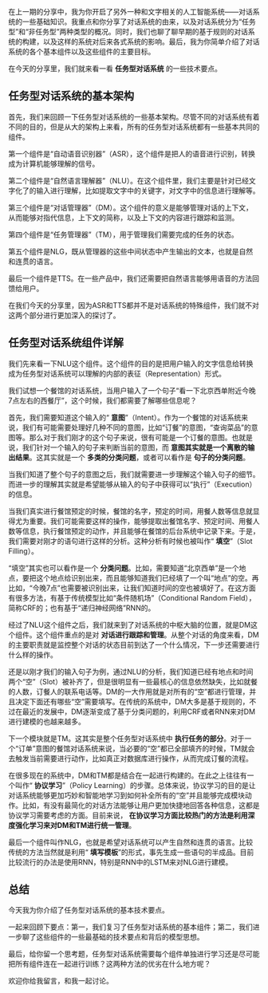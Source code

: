 在上一期的分享中，我为你开启了另外一种和文字相关的人工智能系统——对话系统的一些基础知识。我重点和你分享了对话系统的由来，以及对话系统分为“任务型”和“非任务型”两种类型的概况。同时，我们也聊了聊早期的基于规则的对话系统的构建，以及这样的系统对后来各式系统的影响。最后，我为你简单介绍了对话系统的各个基本组件以及这些组件的主要目标。

在今天的分享里，我们就来看一看 **任务型对话系统** 的一些技术要点。

## 任务型对话系统的基本架构

首先，我们来回顾一下任务型对话系统的一些基本架构。尽管不同的对话系统有着不同的目的，但是从大的架构上来看，所有的任务型对话系统都有一些基本共同的组件。

第一个组件是“自动语音识别器”（ASR），这个组件是把人的语音进行识别，转换成为计算机能够理解的信号。

第二个组件是“自然语言理解器”（NLU）。在这个组件里，我们主要是针对已经文字化了的输入进行理解，比如提取文字中的关键字，对文字中的信息进行理解等。

第三个组件是“对话管理器”（DM）。这个组件的意义是能够管理对话的上下文，从而能够对指代信息，上下文的简称，以及上下文的内容进行跟踪和监测。

第四个组件是“任务管理器”（TM），用于管理我们需要完成的任务的状态。

第五个组件是NLG，既从管理器的这些中间状态中产生输出的文本，也就是自然和连贯的语言。

最后一个组件是TTS。在一些产品中，我们还需要把自然语言能够用语音的方法回馈给用户。

在我们今天的分享里，因为ASR和TTS都并不是对话系统的特殊组件，我们就不对这两个部分进行更加深入的探讨了。

## 任务型对话系统组件详解

我们先来看一下NLU这个组件。这个组件的目的是把用户输入的文字信息给转换成为任务型对话系统可以理解的内部的表征（Representation）形式。

我们试想一个餐馆的对话系统，当用户输入了一个句子“看一下北京西单附近今晚7点左右的西餐厅”，这个时候，我们都需要了解哪些信息呢？

首先，我们需要知道这个输入的“ **意图**”（Intent）。作为一个餐馆的对话系统来说，我们有可能需要处理好几种不同的意图，比如“订餐”的意图，“查询菜品”的意图等。那么对于我们刚才的这个句子来说，很有可能是一个订餐的意图。也就是说，我们针对一个输入的句子来判断当前的意图，而 **意图其实就是一个离散的输出结果**。这其实就是一个 **多类的分类问题**，或者可以看作是 **句子的分类问题**。

当我们知道了整个句子的意图之后，我们就需要进一步理解这个输入句子的细节。而进一步的理解其实就是希望能够从输入的句子中获得可以“执行”（Execution）的信息。

当我们真实进行餐馆预定的时候，餐馆的名字，预定的时间，用餐人数等信息就显得尤为重要。我们可能需要这样的操作，能够提取出餐馆名字、预定时间、用餐人数等信息，执行餐馆预定的动作，并且能够在餐馆的后台系统中记录下来。于是，我们需要对刚才的语句进行这样的分析。这种分析有时候也被叫作“ **填空**”（Slot Filling）。

“填空”其实也可以看作是一个 **分类问题**。比如，需要知道“北京西单”是一个地点，要把这个地点给识别出来，而且能够知道我们已经填了一个叫“地点”的空。再比如，“今晚7点”也需要被识别出来，让我们知道时间的空也被填好了。在这方面有很多方法，有基于传统模型比如“条件随机场”（Conditional Random Field），简称CRF的；也有基于“递归神经网络”RNN的。

经过了NLU这个组件之后，我们就来到了对话系统的中枢大脑的位置，就是DM这个组件。这个组件重点的是对 **对话进行跟踪和管理**。从整个对话的角度来看，DM的主要职责就是监控整个对话的状态目前到达了一个什么情况，下一步还需要进行什么样的操作。

还是以刚才我们的输入句子为例，通过NLU的分析，我们知道已经有地点和时间两个“空”（Slot）被补齐了，但是很明显有一些最核心的信息依然缺失，比如就餐的人数，订餐人的联系电话等。DM的一大作用就是对所有的“空”都进行管理，并且决定下面还有哪些“空”需要填写。在传统的系统中，DM大多是基于规则的，不过在最近的发展中，DM逐渐变成了基于分类问题的，利用CRF或者RNN来对DM进行建模的也越来越多。

下一个模块就是TM。这其实是整个任务型对话系统中 **执行任务的部分**。对于一个“订单”意图的餐馆对话系统来说，当必要的“空”都已全部填齐的时候，TM就会去触发当前需要进行动作，比如真正对数据库进行操作，从而完成订餐的流程。

在很多现在的系统中，DM和TM都是结合在一起进行构建的。在此之上往往有一个叫作“ **协议学习**”（Policy Learning）的步骤。总体来说，协议学习的目的是让对话系统能够更加巧妙和智能地学习到如何补全所有的“空”并且能够完成模块动作。比如，有没有最简化的对话方法能够让用户更加快捷地回答各种信息，这都是协议学习需要考虑的方面。目前来说， **在协议学习方面比较热门的方法是利用深度强化学习来对DM和TM进行统一管理**。

最后一个组件叫作NLG，也就是希望对话系统可以产生自然和连贯的语言。比较传统的方法当然就是利用“ **填写模板**”的形式，事先生成一些语句的半成品。目前比较流行的办法是使用RNN，特别是RNN中的LSTM来对NLG进行建模。

## 总结

今天我为你介绍了任务型对话系统的基本技术要点。

一起来回顾下要点：第一，我们复习了任务型对话系统的基本组件；第二，我们进一步聊了这些组件的一些最基础的技术要点和背后的模型思想。

最后，给你留一个思考题，任务型对话系统需要每个组件单独进行学习还是尽可能把所有组件连在一起进行训练？这两种方法的优劣在什么地方呢？

欢迎你给我留言，和我一起讨论。